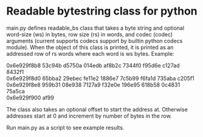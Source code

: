 # Readable bytestring class for python

main.py defines readable_bs class that takes a byte string and optional word-size (ws) in bytes, row size (rs) in words, and codec (codec) arguments (current supports codecs support by builtin python codecs module).  When the object of this class is printed, it is printed as an addressed row of rs words where each word is ws bytes.  Example:

0x6e929f8b8 53c94b d5750a 014edb af8b2c 7344f0 f95d6e c127ad 8432f1  
0x6e929f8d0 65bba2 29ebec fe11e2 1886e7 7c5b99 f6fa1d 735aba c205f1  
0x6e929f8e8 959b31 08e938 7127a9 f32e0e 196e95 618b58 0c4831 75a5ca  
0x6e929f900 af99  

The class also takes an optional offset to start the address at.  Otherwise addresses start at 0 and increment by number of bytes in the row.

Run main.py as a script to see example results.